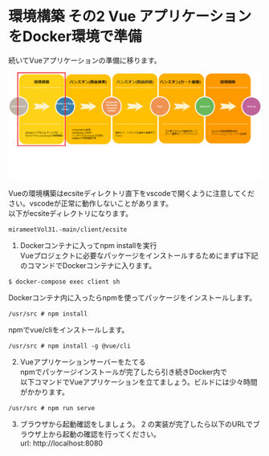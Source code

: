 # 環境構築 その2 Vue アプリケーションをDocker環境で準備

続いてVueアプリケーションの準備に移ります。  

![gras](img/環境構築.png)

Vueの環境構築はecsiteディレクトリ直下をvscodeで開くように注意してください。vscodeが正常に動作しないことがあります。  
以下がecsiteディレクトリになります。
```
mirameetVol31.-main/client/ecsite  
```

1. Dockerコンテナに入ってnpm installを実行  
Vueプロジェクトに必要なパッケージをインストールするためにまずは下記のコマンドでDockerコンテナに入ります。
```
$ docker-compose exec client sh
```
Dockerコンテナ内に入ったらnpmを使ってパッケージをインストールします。
```
/usr/src # npm install
```
npmでvue/cliをインストールします。
```
/usr/src # npm install -g @vue/cli
```

2. Vueアプリケーションサーバーをたてる  
npmでパッケージインストールが完了したら引き続きDocker内で  
以下コマンドでVueアプリケーションを立てましょう。ビルドには少々時間がかかります。
```
/usr/src # npm run serve
```

3. ブラウザから起動確認をしましょう。
2 の実装が完了したら以下のURLでブラウザ上から起動の確認を行ってください。  
url: http://localhost:8080
